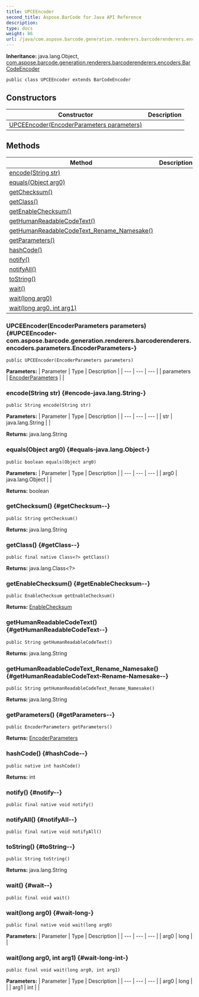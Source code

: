 ```yaml
---
title: UPCEEncoder
second_title: Aspose.BarCode for Java API Reference
description: 
type: docs
weight: 86
url: /java/com.aspose.barcode.generation.renderers.barcoderenderers.encoders/upceencoder/
---
```

**Inheritance:**
java.lang.Object, [com.aspose.barcode.generation.renderers.barcoderenderers.encoders.BarCodeEncoder](../../com.aspose.barcode.generation.renderers.barcoderenderers.encoders/barcodeencoder)
```
public class UPCEEncoder extends BarCodeEncoder
```
## Constructors

| Constructor | Description |
| --- | --- |
| [UPCEEncoder(EncoderParameters parameters)](#UPCEEncoder-com.aspose.barcode.generation.renderers.barcoderenderers.encoders.parameters.EncoderParameters-) |  |
## Methods

| Method | Description |
| --- | --- |
| [encode(String str)](#encode-java.lang.String-) |  |
| [equals(Object arg0)](#equals-java.lang.Object-) |  |
| [getChecksum()](#getChecksum--) |  |
| [getClass()](#getClass--) |  |
| [getEnableChecksum()](#getEnableChecksum--) |  |
| [getHumanReadableCodeText()](#getHumanReadableCodeText--) |  |
| [getHumanReadableCodeText_Rename_Namesake()](#getHumanReadableCodeText-Rename-Namesake--) |  |
| [getParameters()](#getParameters--) |  |
| [hashCode()](#hashCode--) |  |
| [notify()](#notify--) |  |
| [notifyAll()](#notifyAll--) |  |
| [toString()](#toString--) |  |
| [wait()](#wait--) |  |
| [wait(long arg0)](#wait-long-) |  |
| [wait(long arg0, int arg1)](#wait-long-int-) |  |
### UPCEEncoder(EncoderParameters parameters) {#UPCEEncoder-com.aspose.barcode.generation.renderers.barcoderenderers.encoders.parameters.EncoderParameters-}
```
public UPCEEncoder(EncoderParameters parameters)
```


**Parameters:**
| Parameter | Type | Description |
| --- | --- | --- |
| parameters | [EncoderParameters](../../com.aspose.barcode.generation.renderers.barcoderenderers.encoders.parameters/encoderparameters) |  |

### encode(String str) {#encode-java.lang.String-}
```
public String encode(String str)
```




**Parameters:**
| Parameter | Type | Description |
| --- | --- | --- |
| str | java.lang.String |  |

**Returns:**
java.lang.String
### equals(Object arg0) {#equals-java.lang.Object-}
```
public boolean equals(Object arg0)
```




**Parameters:**
| Parameter | Type | Description |
| --- | --- | --- |
| arg0 | java.lang.Object |  |

**Returns:**
boolean
### getChecksum() {#getChecksum--}
```
public String getChecksum()
```




**Returns:**
java.lang.String
### getClass() {#getClass--}
```
public final native Class<?> getClass()
```




**Returns:**
java.lang.Class<?>
### getEnableChecksum() {#getEnableChecksum--}
```
public EnableChecksum getEnableChecksum()
```




**Returns:**
[EnableChecksum](../../com.aspose.barcode.generation/enablechecksum)
### getHumanReadableCodeText() {#getHumanReadableCodeText--}
```
public String getHumanReadableCodeText()
```




**Returns:**
java.lang.String
### getHumanReadableCodeText_Rename_Namesake() {#getHumanReadableCodeText-Rename-Namesake--}
```
public String getHumanReadableCodeText_Rename_Namesake()
```




**Returns:**
java.lang.String
### getParameters() {#getParameters--}
```
public EncoderParameters getParameters()
```




**Returns:**
[EncoderParameters](../../com.aspose.barcode.generation.renderers.barcoderenderers.encoders.parameters/encoderparameters)
### hashCode() {#hashCode--}
```
public native int hashCode()
```




**Returns:**
int
### notify() {#notify--}
```
public final native void notify()
```




### notifyAll() {#notifyAll--}
```
public final native void notifyAll()
```




### toString() {#toString--}
```
public String toString()
```




**Returns:**
java.lang.String
### wait() {#wait--}
```
public final void wait()
```




### wait(long arg0) {#wait-long-}
```
public final native void wait(long arg0)
```




**Parameters:**
| Parameter | Type | Description |
| --- | --- | --- |
| arg0 | long |  |

### wait(long arg0, int arg1) {#wait-long-int-}
```
public final void wait(long arg0, int arg1)
```




**Parameters:**
| Parameter | Type | Description |
| --- | --- | --- |
| arg0 | long |  |
| arg1 | int |  |

